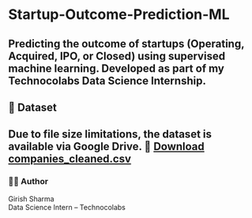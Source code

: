 # Startup-Outcome-Prediction-ML
Predicting the outcome of startups (Operating, Acquired, IPO, or Closed) using supervised machine learning. Developed as part of my Technocolabs Data Science Internship.
---
## 📂 Dataset
Due to file size limitations, the dataset is available via Google Drive.
🔗 [Download companies_cleaned.csv]( https://drive.google.com/file/d/1rsWPL2ClXEoBjJ4VOiSia1UDLUfGKGqA/view?usp=sharing )
---
### 👨‍💻 Author
Girish Sharma  
Data Science Intern – Technocolabs

